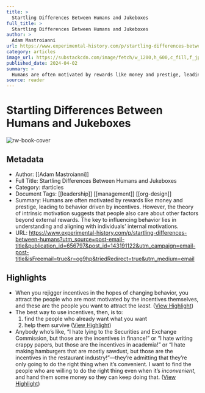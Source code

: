 ```yaml
---
title: >
  Startling Differences Between Humans and Jukeboxes
full_title: >
  Startling Differences Between Humans and Jukeboxes
author: >
  Adam Mastroianni
url: https://www.experimental-history.com/p/startling-differences-between-humans?utm_source=post-email-title&publication_id=656797&post_id=143191122&utm_campaign=email-post-title&isFreemail=true&r=og9hp&triedRedirect=true&utm_medium=email
category: articles
image_url: https://substackcdn.com/image/fetch/w_1200,h_600,c_fill,f_jpg,q_auto:good,fl_progressive:steep,g_auto/https%3A%2F%2Fsubstack-post-media.s3.amazonaws.com%2Fpublic%2Fimages%2F9dfb043a-62a8-4a2d-acff-408c4d088753_1514x1186.jpeg
published_date: 2024-04-02
summary: >
  Humans are often motivated by rewards like money and prestige, leading to behavior driven by incentives. However, the theory of intrinsic motivation suggests that people also care about other factors beyond external rewards. The key to influencing behavior lies in understanding and aligning with individuals' internal motivations.
source: reader
---
```

# Startling Differences Between Humans and Jukeboxes

![rw-book-cover](https://substackcdn.com/image/fetch/w_1200,h_600,c_fill,f_jpg,q_auto:good,fl_progressive:steep,g_auto/https%3A%2F%2Fsubstack-post-media.s3.amazonaws.com%2Fpublic%2Fimages%2F9dfb043a-62a8-4a2d-acff-408c4d088753_1514x1186.jpeg)

## Metadata
- Author: [[Adam Mastroianni]]
- Full Title: Startling Differences Between Humans and Jukeboxes
- Category: #articles
- Document Tags: [[leadership]] [[management]] [[org-design]] 
- Summary: Humans are often motivated by rewards like money and prestige, leading to behavior driven by incentives. However, the theory of intrinsic motivation suggests that people also care about other factors beyond external rewards. The key to influencing behavior lies in understanding and aligning with individuals' internal motivations.
- URL: https://www.experimental-history.com/p/startling-differences-between-humans?utm_source=post-email-title&publication_id=656797&post_id=143191122&utm_campaign=email-post-title&isFreemail=true&r=og9hp&triedRedirect=true&utm_medium=email

## Highlights
- When you rejigger incentives in the hopes of changing behavior, you attract the people who are most motivated by the incentives themselves, and these are the people you want to attract the *least*. ([View Highlight](https://read.readwise.io/read/01htj7ep0mqxz4jbw4e087hmqw))
- The best way to use incentives, then, is to:
  1) find the people who already want what you want
  2) help them survive ([View Highlight](https://read.readwise.io/read/01htj7jgzpk7qa3ece4qvwtjk5))
- Anybody who’s like, “I hate lying to the Securities and Exchange Commission, but those are the incentives in finance!” or “I hate writing crappy papers, but those are the incentives in academia!” or “I hate making hamburgers that are mostly sawdust, but those are the incentives in the restaurant industry!”—they’re admitting that they’re only going to do the right thing when it’s convenient. I want to find the people who are willing to do the right thing even when it’s *inconvenient*, and hand them some money so they can keep doing that. ([View Highlight](https://read.readwise.io/read/01htj7kmasqx23x4zhjvcevr0a))


